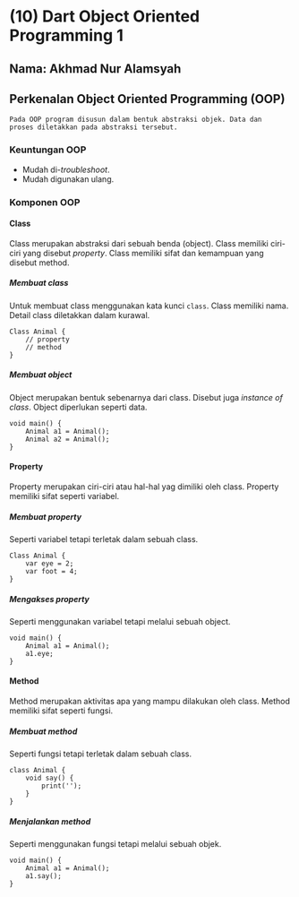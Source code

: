 # (10) Dart Object Oriented Programming 1

## Nama: Akhmad Nur Alamsyah

## Perkenalan Object Oriented Programming (OOP)

<code>Pada OOP program disusun dalam bentuk abstraksi objek. Data dan proses diletakkan pada abstraksi tersebut.</code>

### Keuntungan OOP
* Mudah di-*troubleshoot*.
* Mudah digunakan ulang.

### Komponen OOP

#### **Class**
Class merupakan abstraksi dari sebuah benda (object). Class memiliki ciri-ciri yang disebut *property*. Class memiliki sifat dan kemampuan yang disebut method.

##### Membuat class
Untuk membuat class menggunakan kata kunci <code>class</code>. Class memiliki nama. Detail class diletakkan dalam kurawal.
    
    Class Animal {
        // property
        // method
    }
    
##### Membuat object
Object merupakan bentuk sebenarnya dari class. Disebut juga *instance of class*. Object diperlukan seperti data.
    
    void main() {
        Animal a1 = Animal();
        Animal a2 = Animal();
    }
    
#### **Property**
Property merupakan ciri-ciri atau hal-hal yag dimiliki oleh class. Property memiliki sifat seperti variabel.

##### Membuat property

Seperti variabel tetapi terletak dalam sebuah class.
    
    Class Animal {
        var eye = 2;
        var foot = 4;
    }

##### Mengakses property
Seperti menggunakan variabel tetapi melalui sebuah object.

    void main() {
        Animal a1 = Animal();
        a1.eye;
    }

#### **Method**
Method merupakan aktivitas apa yang mampu dilakukan oleh class. Method memiliki sifat seperti fungsi.

##### Membuat method
Seperti fungsi tetapi terletak dalam sebuah class.

    class Animal {
        void say() {
            print('');
        }
    }

##### Menjalankan method
Seperti menggunakan fungsi tetapi melalui sebuah objek.
    
    void main() {
        Animal a1 = Animal();
        a1.say();
    }


